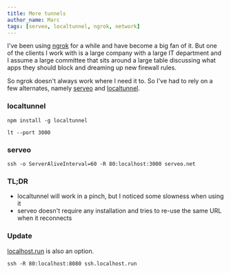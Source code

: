 ```yaml
---
title: More tunnels
author_name: Marc
tags: [serveo, localtunnel, ngrok, network]
---
```

I've been using [ngrok](/ngrok/) for a while and have become a big fan of it. But one of the clients I work
with is a large company with a large IT department and I assume a large committee that sits around
a large table discussing what apps they should block and dreaming up new firewall rules.

So ngrok doesn't always work where I need it to. So I've had to rely on a few alternates, namely [serveo](http://serveo.net/)
and [localtunnel](https://github.com/localtunnel/localtunnel).

### localtunnel
```npm install -g localtunnel```

```lt --port 3000```

### serveo
```ssh -o ServerAliveInterval=60 -R 80:localhost:3000 serveo.net```

### TL;DR
* localtunnel will work in a pinch, but I noticed some slowness when using it
* serveo doesn't require any installation and tries to re-use the same URL when it reconnects

### Update
[localhost.run](http://localhost.run/) is also an option.

```ssh -R 80:localhost:8080 ssh.localhost.run```